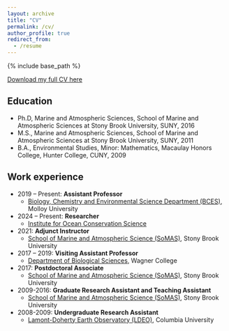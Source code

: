 ```yaml
---
layout: archive
title: "CV"
permalink: /cv/
author_profile: true
redirect_from:
  - /resume
---
```


{% include base_path %}

[Download my full CV here](http://lizsuter.github.io/files/CV.pdf)

## Education

* Ph.D, Marine and Atmospheric Sciences, School of Marine and Atmospheric Sciences at Stony Brook University, SUNY, 2016
* M.S., Marine and Atmospheric Sciences, School of Marine and Atmospheric Sciences at Stony Brook University, SUNY, 2011
* B.A., Environmental Studies, Minor: Mathematics, Macaulay Honors College, Hunter College, CUNY, 2009


## Work experience


* 2019 – Present: **Assistant Professor**
	* [Biology, Chemistry and Environmental Science Department (BCES)](https://www.molloy.edu/academics/schools/arts-sciences/undergraduate/biology-environmental-studies/), Molloy University
* 2024 – Present: **Researcher**
	* [Institute for Ocean Conservation Science](https://www.oceanconservationscience.org/)
* 2021: **Adjunct Instructor**
	* [School of Marine and Atmospheric Science (SoMAS)](https://www.stonybrook.edu/somas/), Stony Brook University
* 2017 – 2019: **Visiting Assistant Professor**
	* [Department of Biological Sciences](https://wagner.edu/biological-sciences/), Wagner College
* 2017:	**Postdoctoral Associate**
	* [School of Marine and Atmospheric Science (SoMAS)](https://www.stonybrook.edu/somas/), Stony Brook University
* 2009-2016: **Graduate Research Assistant and Teaching Assistant**
	* [School of Marine and Atmospheric Science (SoMAS)](https://www.stonybrook.edu/somas/), Stony Brook University
* 2008-2009: **Undergraduate Research Assistant**
	* [Lamont-Doherty Earth Observatory (LDEO)](https://lamont.columbia.edu/), Columbia University
